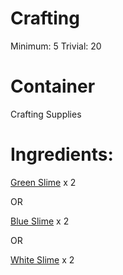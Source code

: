 <!-- TITLE: Ball of Slime -->
<!-- SUBTITLE: A squishy ball of slime -->



# Crafting
Minimum: 5
Trivial: 20

# Container
Crafting Supplies

# Ingredients:
[Green Slime](green-slime) x 2

OR

[Blue Slime](blue-slime) x 2

OR

[White Slime](white-slime) x 2